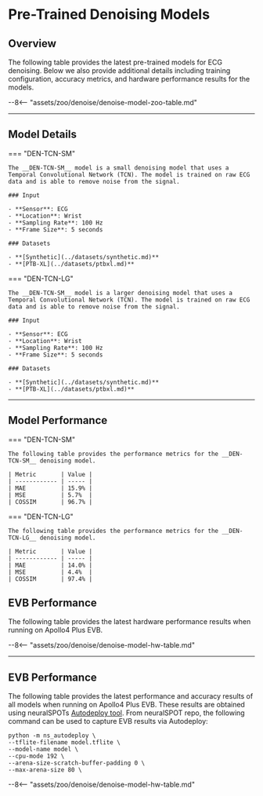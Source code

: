 # Pre-Trained Denoising Models

## <span class="sk-h2-span">Overview</span>

The following table provides the latest pre-trained models for ECG denoising. Below we also provide additional details including training configuration, accuracy metrics, and hardware performance results for the models.


--8<-- "assets/zoo/denoise/denoise-model-zoo-table.md"

---

## <span class="sk-h2-span">Model Details</span>

=== "DEN-TCN-SM"

    The __DEN-TCN-SM__ model is a small denoising model that uses a Temporal Convolutional Network (TCN). The model is trained on raw ECG data and is able to remove noise from the signal.

    ### Input

    - **Sensor**: ECG
    - **Location**: Wrist
    - **Sampling Rate**: 100 Hz
    - **Frame Size**: 5 seconds

    ### Datasets

    - **[Synthetic](../datasets/synthetic.md)**
    - **[PTB-XL](../datasets/ptbxl.md)**

=== "DEN-TCN-LG"

    The __DEN-TCN-SM__ model is a larger denoising model that uses a Temporal Convolutional Network (TCN). The model is trained on raw ECG data and is able to remove noise from the signal.

    ### Input

    - **Sensor**: ECG
    - **Location**: Wrist
    - **Sampling Rate**: 100 Hz
    - **Frame Size**: 5 seconds

    ### Datasets

    - **[Synthetic](../datasets/synthetic.md)**
    - **[PTB-XL](../datasets/ptbxl.md)**


---

## <span class="sk-h2-span">Model Performance</span>

=== "DEN-TCN-SM"

    The following table provides the performance metrics for the __DEN-TCN-SM__ denoising model.

    | Metric       | Value |
    | ------------ | ----- |
    | MAE          | 15.9% |
    | MSE          | 5.7%  |
    | COSSIM       | 96.7% |

=== "DEN-TCN-LG"

    The following table provides the performance metrics for the __DEN-TCN-LG__ denoising model.

    | Metric       | Value |
    | ------------ | ----- |
    | MAE          | 14.0% |
    | MSE          | 4.4%  |
    | COSSIM       | 97.4% |

## <span class="sk-h2-span">EVB Performance</span>

The following table provides the latest hardware performance results when running on Apollo4 Plus EVB.

--8<-- "assets/zoo/denoise/denoise-model-hw-table.md"

---

## <span class="sk-h2-span">EVB Performance</span>

The following table provides the latest performance and accuracy results of all models when running on Apollo4 Plus EVB. These results are obtained using neuralSPOTs [Autodeploy tool](https://ambiqai.github.io/neuralSPOT/docs/From%20TF%20to%20EVB%20-%20testing%2C%20profiling%2C%20and%20deploying%20AI%20models.html). From neuralSPOT repo, the following command can be used to capture EVB results via Autodeploy:

``` console
python -m ns_autodeploy \
--tflite-filename model.tflite \
--model-name model \
--cpu-mode 192 \
--arena-size-scratch-buffer-padding 0 \
--max-arena-size 80 \

```

--8<-- "assets/zoo/denoise/denoise-model-hw-table.md"

